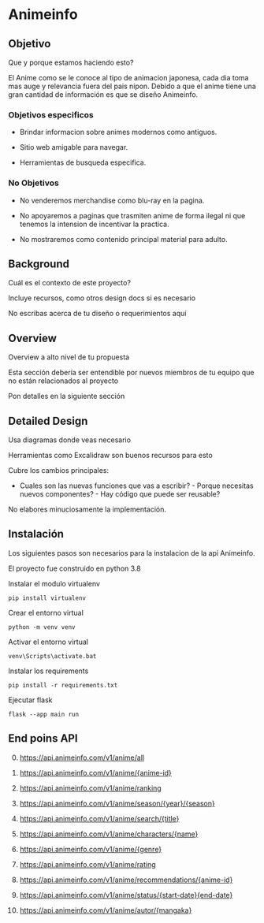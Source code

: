 # Animeinfo

## Objetivo

Que y porque estamos haciendo esto?

El Anime como se le conoce al tipo de animacion japonesa, cada dia toma
mas auge y relevancia fuera del pais nipon. Debido a que el anime tiene
una gran cantidad de información es que se diseño Animeinfo.

### Objetivos especificos

- Brindar informacion sobre animes modernos como antiguos.

-  Sitio web amigable para navegar.

- Herramientas de busqueda especifica.

### No Objetivos

- No venderemos merchandise como blu-ray en la pagina.

- No apoyaremos a paginas que trasmiten anime de forma ilegal ni que tenemos la intension de incentivar la practica.

- No mostraremos como contenido principal material para adulto.

## Background

Cuál es el contexto de este proyecto?

Incluye recursos, como otros design docs si es necesario

No escribas acerca de tu diseño o requerimientos aquí

## Overview

Overview a alto nivel de tu propuesta

Esta sección debería ser entendible por nuevos miembros de tu equipo que no están relacionados al proyecto

Pon detalles en la siguiente sección

## Detailed Design

Usa diagramas donde veas necesario

Herramientas como Excalidraw son buenos recursos para esto

Cubre los cambios principales:

- Cuales son las nuevas funciones que vas a escribir? - Porque necesitas nuevos componentes? - Hay código que puede ser reusable?

No elabores minuciosamente la implementación.

## Instalación

Los siguientes pasos son necesarios para la instalacion de la api Animeinfo.

El proyecto fue construido en python 3.8

Instalar el modulo virtualenv

    pip install virtualenv

Crear el entorno virtual

    python -m venv venv

Activar el entorno virtual

    venv\Scripts\activate.bat

Instalar los requirements

    pip install -r requirements.txt

Ejecutar flask

    flask --app main run


## End poins API
0.	https://api.animeinfo.com/v1/anime/all

1.	https://api.animeinfo.com/v1/anime/{anime-id}

2.	https://api.animeinfo.com/v1/anime/ranking

3.	https://api.animeinfo.com/v1/anime/season/{year}/{season}

4.	https://api.animeinfo.com/v1/anime/search/{title}

5.	https://api.animeinfo.com/v1/anime/characters/{name}

6.	https://api.animeinfo.com/v1/anime/{genre}

7.	https://api.animeinfo.com/v1/anime/rating

8.	https://api.animeinfo.com/v1/anime/recommendations/{anime-id}

9.	https://api.animeinfo.com/v1/anime/status/{start-date}{end-date}

10.	https://api.animeinfo.com/v1/anime/autor/{mangaka}
